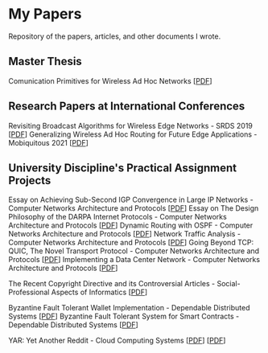 # My Papers
Repository of the papers, articles, and other documents I wrote.

## Master Thesis

Comunication Primitives for Wireless Ad Hoc Networks \[[PDF](master_thesis.pdf)\]

## Research Papers at International Conferences

Revisiting Broadcast Algorithms for Wireless Edge Networks - SRDS 2019 \[[PDF](srds2019.pdf)\]
Generalizing Wireless Ad Hoc Routing for Future Edge Applications - Mobiquitous 2021 \[[PDF](mobiquitous2021.pdf)\]

## University Discipline's Practical Assignment Projects

Essay on Achieving Sub-Second IGP Convergence in Large IP Networks - Computer Networks Architecture and Protocols \[[PDF](aprc_p1.pdf)\]
Essay on The Design Philosophy of the DARPA Internet Protocols - Computer Networks Architecture and Protocols \[[PDF](aprc_p2.pdf)\]
Dynamic Routing with OSPF - Computer Networks Architecture and Protocols \[[PDF](aprc_proj1.pdf)\]
Network Traffic Analysis - Computer Networks Architecture and Protocols \[[PDF](aprc_proj2.pdf)\]
Going Beyond TCP: QUIC, The Novel Transport Protocol - Computer Networks Architecture and Protocols \[[PDF](aprc_t1.pdf)\]
Implementing a Data Center Network - Computer Networks Architecture and Protocols \[[PDF](aprc_t2.pdf)\]

The Recent Copyright Directive and its Controversial Articles - Social-Professional Aspects of Informatics \[[PDF](aspi.pdf)\]

Byzantine Fault Tolerant Wallet Implementation - Dependable Distributed Systems \[[PDF](csd_p1.pdf)\]
Byzantine Fault Tolerant System for Smart Contracts  - Dependable Distributed Systems \[[PDF](csd_p2.pdf)\]

YAR: Yet Another Reddit - Cloud Computing Systems \[[PDF](scc_p1.pdf)\] \[[PDF](scc_p2.pdf)\]
